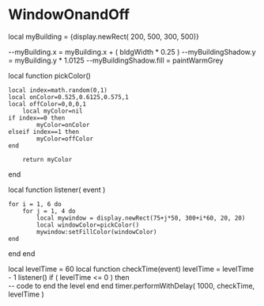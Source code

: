 WindowOnandOff
==============
local myBuilding = {display.newRect( 200, 500, 300, 500)} 


--myBuilding.x = myBuilding.x + ( bldgWidth * 0.25 )
--myBuildingShadow.y = myBuilding.y * 1.0125
--myBuildingShadow.fill = paintWarmGrey


local function pickColor() 

	local index=math.random(0,1) 
	local onColor=0.525,0.6125,0.575,1  
	local offColor=0,0,0,1 
        local myColor=nil 
	if index==0 then 
            myColor=onColor 
	elseif index==1 then 
            myColor=offColor 
	end

        return myColor 
end

local function listener( event ) 

	for i = 1, 6 do  
		for j = 1, 4 do 
		    local mywindow = display.newRect(75+j*50, 300+i*60, 20, 20) 
		    local windowColor=pickColor()  
		    mywindow:setFillColor(windowColor)	
	end
end
end

local levelTime = 60 
local function checkTime(event) 
  levelTime = levelTime - 1 
  listener() 
  if ( levelTime <= 0 ) then  
    -- code to end the level
  end
end
timer.performWithDelay( 1000, checkTime, levelTime ) 
